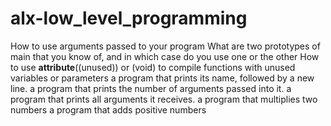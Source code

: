 # alx-low_level_programming
How to use arguments passed to your program
What are two prototypes of main that you know of, and in which case do you use one or the other
How to use __attribute__((unused)) or (void) to compile functions with unused variables or parameters
a program that prints its name, followed by a new line.
 a program that prints the number of arguments passed into it.
 a program that prints all arguments it receives.
 a program that multiplies two numbers
 a program that adds positive numbers